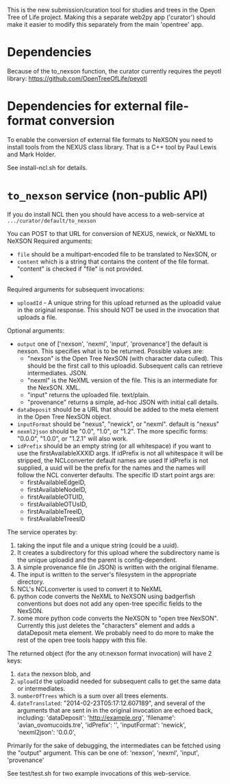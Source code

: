 This is the new submission/curation tool for studies and trees in the Open Tree of Life project. Making this a separate web2py app ('curator') should make it easier to modify this separately from the main 'opentree' app.

Dependencies
============
Because of the to_nexson function, the curator currently requires the peyotl library:
 https://github.com/OpenTreeOfLife/peyotl


Dependencies for external file-format conversion
================================================
To enable the conversion of external file formats to NeXSON you need to install tools
from the NEXUS class library. That is a C++ tool by Paul Lewis and Mark Holder.

See install-ncl.sh for details.

`to_nexson` service (non-public API)
====================================
If you do install NCL then you should have access to a web-service at `.../curator/default/to_nexson`

You can POST to that URL for conversion of NEXUS, newick, or NeXML to NeXSON
Required arguments:
  * `file` should be a multipart-encoded file to be translated to NexSON, or
  * `content` which is a string that contains the content of the file format. "content" is checked if "file" is not provided.
  * 
Required arguments for subsequent invocations:
  * `uploadId` - A unique string for this upload returned as  the uploadid value in the original response. This should NOT be used in the invocation that uploads a file.

Optional arguments:
  * `output` one of ['nexson', 'nexml', 'input', 'provenance'] the default is nexson. This specifies what is to be returned. Possible values are: 
    * "nexson" is the Open Tree NexSON (with character data culled). This should be the first call to this uploadid. Subsequent calls can retrieve intermediates. JSON.
    * "nexml" is the NeXML version of the file. This is an intermediate for the NexSON. XML.
    * "input" returns the uploaded file. text/plain.
    * "provenance" returns a simple, ad-hoc JSON with initial call details.
  * `dataDeposit` should be a URL that should be added to the meta element in the Open Tree NexSON object.
  * `inputFormat` should be "nexus", "newick", or "nexml". default is "nexus"
  * `nexml2json` should be "0.0", "1.0", or "1.2". The more specific forms: "0.0.0", "1.0.0", or "1.2.1" will also work.
  * `idPrefix` should be an empty string (or all whitespace) if you want to use the firstAvailableXXXID args.       If idPrefix is not all whitespace it will be stripped, 
        the NCLconverter default names are used
      If idPrefix is not supplied, a uuid will be the prefix for the 
        names and the names will follow the NCL converter defaults. The specific ID start point args are:
    * firstAvailableEdgeID,
    * firstAvailableNodeID,
    * firstAvailableOTUID,
    * firstAvailableOTUsID,
    * firstAvailableTreeID,
    * firstAvailableTreesID

The service operates by:
  1. taking the input file and a unique string (could be a uuid).
  2. It creates a subdirectory for this upload where the subdirectory name
      is the unique uploadid and the parent is config-dependent.
  3. A simple provenance file (in JSON) is written with the original filename.
  4. The input is written to the server's filesystem in the appropriate directory.
  5. NCL's NCLconverter is used to convert it to NeXML
  6. python code converts the NeXML to NeXSON using badgerfish conventions
        but does not add any open-tree specific fields to the NexSON.
  7. some more python code converts the NeXSON to "open tree NexSON". Currently this just deletes the "characters" element and adds a dataDeposit meta element. We probably need to do more to make the rest of the open tree tools happy with this file.

The returned object (for the any ot:nexson format invocation) will have 2 keys:
  1. `data` the nexson blob, and 
  2. `uploadId` the uploadid needed for subsequent calls to get the same data or intermediates.
  3. `numberOfTrees` which is a sum over all trees elements.
  4. `dateTranslated`: "2014-02-23T05:17:12.607189", 
and several of the arguments that are sent in in the original invocation 
are echoed back, including:
    'dataDeposit': 'http://example.org', 
    'filename': 'avian_ovomucoids.tre', 
    'idPrefix': '', 
    'inputFormat': 'newick', 
    'nexml2json': '0.0.0', 

Primarily for the sake of debugging, the intermediates can be fetched using the "output" argument. This can be one of: 'nexson', 'nexml', 'input', 'provenance'

See test/test.sh for two example invocations of this web-service.
